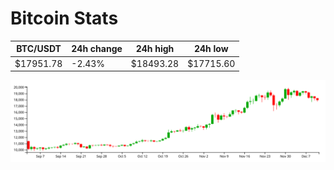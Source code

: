 # Bitcoin Stats

BTC/USDT|24h change|24h high|24h low|
|---|---|---|---|
|$17951.78|-2.43%|$18493.28|$17715.60|

<img src="./chart.svg">
